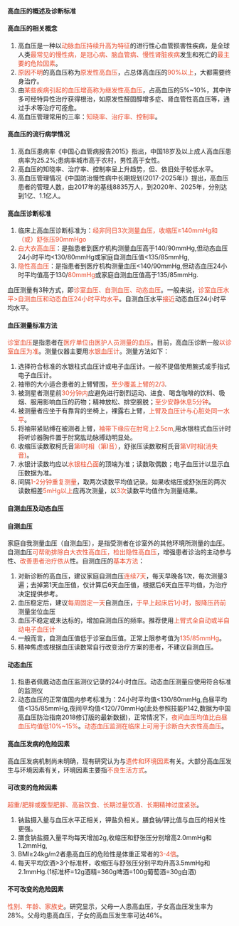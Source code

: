 #### 高血压的概述及诊断标准

#### 高血压的相关概念

1. 高血压是一种以<span style="color: #e94829;">动脉血压持续升高为特征</span>的进行性心血管损害性疾病，是全球人类<span style="color: #e94829;">最常见的慢性病，是冠心病、脑血管病、慢性肾脏疾病</span>发生和死亡的<span style="color: #e94829;">最主要的危险因素</span>。
2. <span style="color: #e94829;">原因不明</span>的高血压称为<span style="color: #e94829;">原发性高血压</span>，占总体高血压的<span style="color: #e94829;">90%以上</span>，大都需要终身治疗。
3. 由<span style="color: #e94829;">某些疾病引起的血压增高称为继发性高血压</span>，占高血压的5%~10%，其中许多可经特异性治疗获得根治，如原发性醛固醇增多症、肾血管性高血压等，通过手术等治疗可痊愈。
4. 高血压管理常用的三率：<span style="color: #e94829;">知晓率、治疗率、控制率</span>。

#### 高血压的流行病学情况

1. 高血压患病率《中国心血管病报告2015》指出，中国18岁及以上成人高血压患病率为25.2%;患病率城市高于农村，男性高于女性。
2. 高血压的知晓率、治疗率、控制率呈上升趋势，但、依旧处于较低水平。
3. 高血压管理情况《中国防治慢性病中长期规划(2017-2025年)》提出，高血压患者的管理人数，由2017年的基线8835万人，到2020年、2025年，分别达到1亿、1.1亿人。

#### 高血压诊断标准

1. 临床上高血压诊断标准为：<span style="color: #e94829;">经非同日3次测量血压，收缩压≥140mmHg和（或）舒张压90mmHgo</span>
2. <span style="color: #e94829;">白大衣高血压</span>：是指患者到医疗机构测量血压高于140/90mmHg,但动态血压24小时平均<130/80mmHg或家庭自测血压值<135/85mmHg,
3. <span style="color: #e94829;">隐性高血压</span>：是指患者到医疗机构测量血压<140/90mmHg,但动态血压24小时平均值高于130/<span style="color: #e94829;">80mmHg</span>或家庭自测血压值高于135/85mmHg.

血压测量有3种方式，即<span style="color: #e94829;">诊室血压、自测血压、动态血压</span>。一般来说，<span style="color: #e94829;">诊室血压水平>自测血压和动态血压24小时平均水平</span>。自测血压水平<span style="color: #e94829;">接近</span>动态血压24小时平均水平。

#### 血压测量标准方法

<span style="color: #e94829;">诊室血压</span>是指患者在<span style="color: #e94829;">医疗单位由医护人员测量的血压</span>。目前，高血压诊断一般<span style="color: #e94829;">以诊室血压为准</span>。测量仪器主要用<span style="color: #e94829;">水银血压计</span>。测量方法如下：
1. 选择符合标准的水银柱式血压计或电子血压计。一般不提倡使用腕式或手指式电子血压计。
2. 袖带的大小适合患者的上臂臂围，<span style="color: #e94829;">至少覆盖上臂的2/3</span>.
3. 被测星者测星前<span style="color: #e94829;">30分钟内</span>应避免进行剧烈运动、进食、喝含咖啡的饮料、吸烟、服用影响血压的药物；精神放松、排空膀脱；<span style="color: #e94829;">至少安静休息5分钟</span>。
4. 被测量者应坐于有靠背的坐椅上，裸露右上臂，<span style="color: #e94829;">上臂及血压计与心脏处同一水平</span>。
5. 将袖带紧贴缚在被测者上臂，<span style="color: #e94829;">袖带下缘应在肘弯上2.5cm</span>,用水银柱式血压计时将听诊器胸件置于肘窝肱动脉搏动明显处。
6. 收缩压读数取柯氏音<span style="color: #e94829;">第I时相（第I音）</span>，舒张压读数取柯氏音<span style="color: #e94829;">第V时相(消失音)</span>。
7. 水银计读数均应以<span style="color: #e94829;">水银柱凸面</span>的顶端为准；读数取偶数；电子血压计以显示血压数据为准。
8. 间隔<span style="color: #e94829;">1-2分钟重复测量</span>，取两次读数平均值记录。如果收缩压或舒张压的两次读数相差<span style="color: #e94829;">5mHg以上</span>应再次测量，以<span style="color: #e94829;">3次</span>读数平均值作为测量结果。

#### 自测血压及动态血压

#### 自测血压

家庭自我测量血压（自测血压），是指受测者在诊室外的其他环境所测量的血压。自测血压<span style="color: #e94829;">可帮助排除白大衣性高血压，检出隐性高血压</span>，增强患者诊治的主动参与性、<span style="color: #e94829;">改善患者治疗依从</span>性。自测血压的<span style="color: #e94829;">基本方法</span>：
1. 对新诊断的高血压，建议家庭自测血压<span style="color: #e94829;">连续7天</span>，每天早晚各1次，每次测量3遍；去掉第1天血压值，仅计算后6天血压值，根据后6天血压平均值，为治疗决定提供参考。
2. 血压稳定后，建议<span style="color: #e94829;">每周固定一天</span>自测血压，<span style="color: #e94829;">于早上起床后1小时，服降压药前</span>测量坐位血压
3. 血压不稳定或未达标的，增加自测血压的频率。推荐使用<span style="color: #e94829;">上臂式全自动或半自动电子血压计</span>
4. 一般而言，自测血压值低于诊室血压值。正常上限参考值为<span style="color: #e94829;">135/85mmHg</span>。
5. 精神焦虑或根据血压读数常自行改变治疗方案的患者，不建议自测血压。

#### 动态血压

1. 指患者佩戴动态血压监测仪记录的24小时血压。动态血压测量应使用符合标准的监测仪
2. 动态血压的正常值国内参考标准为：24小时平均值<130/80mmHg,白昼平均值<135/85mmHg,夜间平均值<120/70mmHg(此处参照技能P142,数据为中国高血压防治指南2018修订版的最新数据)，正常情况下，<span style="color: #e94829;">夜间血压均值比白昼血压均值低10%~15%</span>。<span style="color: #e94829;">动态血压监测在临床上可用于诊断白大衣性高血压</span>。

#### 高血压发病的危险因素

高血压发病机制尚未明确，现有研究认为与<span style="color: #e94829;">遗传和环境因素</span>有关。大部分高血压发生与环境因素有关，环境因素主要指<span style="color: #e94829;">不良生活方式</span>。
#### 可改变的危险因素

<span style="color: #e94829;">超重/肥胖或腹型肥胖、高盐饮食、长期过量饮酒、长期精神过度紧张</span>。
1. 钠盐摄入量与血压水平正相关，钾盐负相关。膳食钠/钾比值与血压的相关性更强。
2. 膳食钠盐摄入量平均每天增加2g,收缩压和舒张压分别增高2.0mmHg和1.2mmHg,
3. BMl≥24kg/m2者患高血压的危险性是体重正常者的<span style="color: #e94829;">3-4倍</span>。
4. 每天平均饮酒>3个标准杯，收缩压与舒张压分别平均升高3.5mmHg和2.1mmHg.(1标准杯=12g酒精=360g啤酒=100g葡萄酒=30g白酒)

#### 不可改变的危险因素

<span style="color: #e94829;">性别、年龄、家族史</span>。研究显示，父母一人患高血压，子女高血压发生率为28%。父母均患高血压，子女的高血压发生率可达46%。